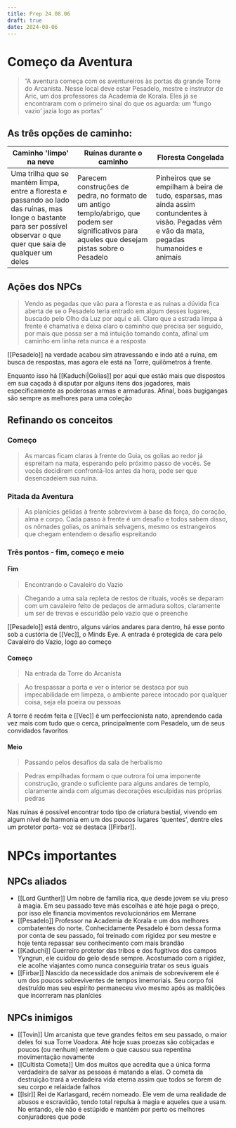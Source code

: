 ```yaml
---
title: Prep 24.08.06
draft: true
date: 2024-08-06
---
```

# Começo da Aventura

>”A aventura começa com os aventureiros às portas da grande Torre do Arcanista. Nesse local deve estar Pesadelo, mestre e instrutor de Aric, um dos professores da Academia de Korala. Eles já se encontraram com o primeiro sinal do que os aguarda: um ‘fungo vazio’ jazia logo as portas”


## As três opções de caminho:

| Caminho 'limpo' na neve                                                                                                                                                  | Ruínas durante o caminho                                                                                                                           | Floresta Congelada                                                                                                                                 |
| ------------------------------------------------------------------------------------------------------------------------------------------------------------------------ | -------------------------------------------------------------------------------------------------------------------------------------------------- | -------------------------------------------------------------------------------------------------------------------------------------------------- |
| Uma trilha que se mantém limpa, entre a floresta e passando ao lado das ruínas, mas longe o bastante para ser possível observar o que quer que saia de qualquer um deles | Parecem construções de pedra, no formato de um antigo templo/abrigo, que podem ser significativos para aqueles que desejam pistas sobre o Pesadelo | Pinheiros que se empilham à beira de tudo, esparsas, mas ainda assim contundentes à visão. Pegadas vêm e vão da mata, pegadas humanoides e animais |

## Ações dos NPCs

>Vendo as pegadas que vão para a floresta e as ruínas a dúvida fica aberta de se o Pesadelo teria entrado em algum desses lugares, buscado pelo Olho da Luz por aqui e ali.
>Claro que a estrada limpa à frente é chamativa e deixa claro o caminho que precisa ser seguido, por mais que possa ser a má intuição tomando conta, afinal um caminho em linha reta nunca é a resposta

[[Pesadelo]] na verdade acabou sim atravessando e indo até a ruína, em busca de respostas, mas agora ele está na Torre, quilômetros à frente.

Enquanto isso há [[Kaduchi|Golias]] por aqui que estão mais que dispostos em sua caçada à disputar por alguns itens dos jogadores, mais especificamente as poderosas armas e armaduras. Afinal, boas bugigangas são sempre as melhores para uma coleção


## Refinando os conceitos
### Começo

>As marcas ficam claras à frente do Guia, os golias ao redor já espreitam na mata, esperando pelo próximo passo de vocês. Se vocês decidirem confrontá-los antes da hora, pode ser que desencadeiem sua ruína.

### Pitada da Aventura

>As planícies gélidas à frente sobrevivem à base da força, do coração, alma e corpo. Cada passo à frente é um desafio e todos sabem disso, os nômades golias, os animais selvagens, mesmo os estrangeiros que chegam entendem o desafio espreitando

### Três pontos - fim, começo e meio
#### Fim
>Encontrando o Cavaleiro do Vazio

>Chegando a uma sala repleta de restos de rituais, vocês se deparam com um cavaleiro feito de pedaços de armadura soltos, claramente um ser de trevas e escuridão pelo vazio que o preenche

[[Pesadelo]] está dentro, alguns vários andares para dentro, há esse ponto sob a custória de [[Vec]], o Minds Eye. A entrada é protegida de cara pelo Cavaleiro do Vazio, logo ao começo

#### Começo
>Na entrada da Torre do Arcanista

>Ao trespassar a porta e ver o interior se destaca por sua impecabilidade em limpeza, o ambiente parece intocado por qualquer coisa, seja ela poeira ou pessoas

A torre é recém feita e [[Vec]] é um perfeccionista nato, aprendendo cada vez mais com tudo que o cerca, principalmente com Pesadelo, um de seus convidados favoritos

#### Meio
>Passando pelos desafios da sala de herbalismo

>Pedras empilhadas formam o que outrora foi uma imponente construção, grande o suficiente para alguns andares de templo, claramente ainda com algumas decorações esculpidas nas próprias pedras

Nas ruínas é possível encontrar todo tipo de criatura bestial, vivendo em algum nível de harmonia em um dos poucos lugares 'quentes', dentre eles um protetor porta- voz se destaca [[Firbar]].


# NPCs importantes

## NPCs aliados
- [[Lord Gunther]]
	Um nobre de família rica, que desde jovem se viu preso à magia. Em seu passado teve más escolhas e até hoje paga o preço, por isso ele financia movimentos revolucionários em Merrane
- [[Pesadelo]]
	Professor na Academia de Korala e um dos melhores combatentes do norte. Conhecidamente Pesadelo é bom dessa forma por conta de seu passado, foi treinado com rigidez por seu mestre e hoje tenta repassar seu conhecimento com mais brandão
- [[Kaduchi]]
	Guerreiro protetor das tribos e dos fugitivos dos campos Yyngrun, ele cuidou do gelo desde sempre. Acostumado com a rigidez, ele acolhe viajantes como nunca conseguiria tratar os seus iguais
- [[Firbar]]
	Nascido da necessidade dos animais de sobreviverem ele é um dos poucos sobreviventes de tempos imemoriais. Seu corpo foi destruído mas seu espírito permaneceu vivo mesmo após as maldições que incorreram nas planícies


## NPCs inimigos

- [[Tovin]]
	Um arcanista que teve grandes feitos em seu passado, o maior deles foi sua Torre Voadora. Até hoje suas proezas são cobiçadas e poucos (ou nenhum) entendem o que causou sua repentina movimentação novamente
- [[Cultista Cometa]]
	Um dos muitos que acredita que a única forma verdadeira de salvar as pessoas é matando a elas. O cometa da destruição trará a verdadeira vida eterna assim que todos se forem de seu corpo e relaidade falhos
- [[Isir]]
	Rei de Karlasgard, recém nomeado. Ele vem de uma realidade de abusos e escravidão, tendo total repulsa à magia e aqueles que a usam. No entando, ele não é estúpido e mantém por perto os melhores conjuradores que pode